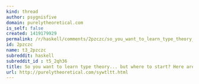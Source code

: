 ```yaml
---
kind: thread
author: psygnisfive
domain: purelytheoretical.com
is_self: false
created: 1419179929
permalink: /r/haskell/comments/2pzczc/so_you_want_to_learn_type_theory_but_where_to/
id: 2pzczc
name: t3_2pzczc
subreddit: haskell
subreddit_id : t5_2qh36
title: So you want to learn type theory... but where to start? Here are some suggestions.
url: http://purelytheoretical.com/sywtltt.html
---
```



